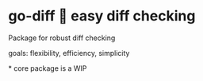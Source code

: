 # go-diff 📖 easy diff checking

Package for robust diff checking

goals: flexibility, efficiency, simplicity

\* core package is a WIP
